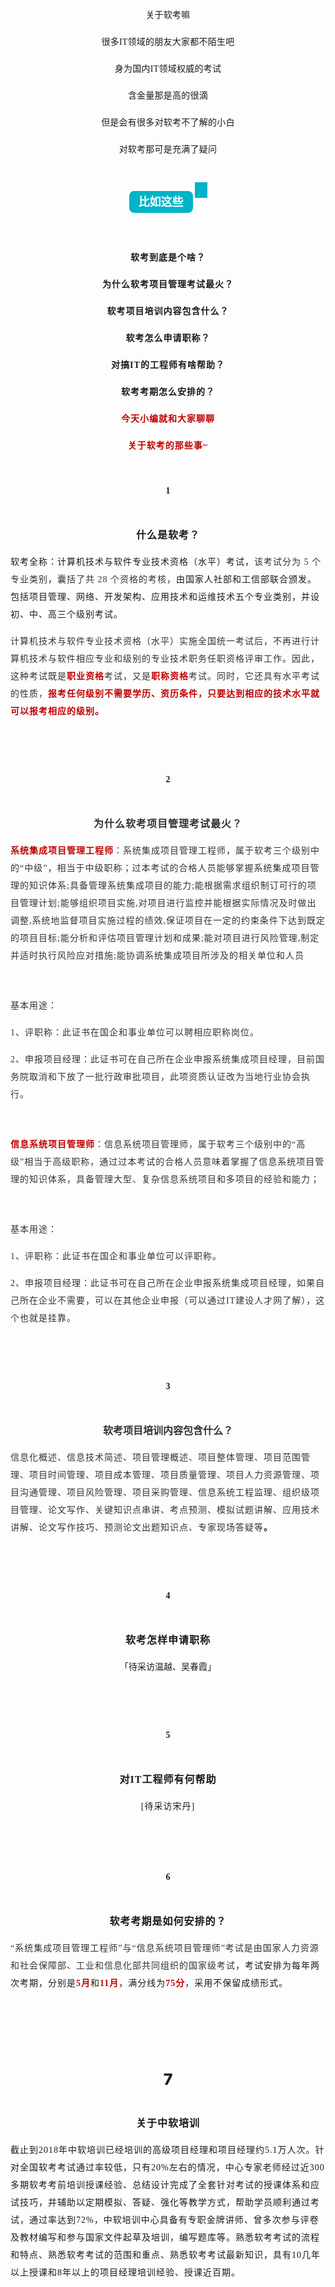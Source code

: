 <section data-role="outer" label="Powered by 135editor.com" style="font-size:16px;"><p style="text-align: center; letter-spacing: 0.25px; line-height: 1.75em; margin-bottom: 15px; margin-top: 15px;"><span style="font-size: 14px; font-family: 微软雅黑;">关于软考嘛</span></p><p style="letter-spacing: 0.25px; line-height: 1.75em; text-align: center; margin-bottom: 15px; margin-top: 15px;"><span style="font-size: 14px; font-family: 微软雅黑;">很多IT领域的朋友大家都不陌生吧<br></span></p><p style="text-align: center; letter-spacing: 0.25px; line-height: 1.75em; margin-bottom: 15px; margin-top: 15px;"><span style="font-size: 14px; font-family: 微软雅黑;">身为国内IT领域权威的考试</span></p><p style="letter-spacing: 0.25px; line-height: 1.75em; text-align: center; margin-bottom: 15px; margin-top: 15px;"><span style="font-size: 14px; font-family: 微软雅黑;">含金量那是高的很滴</span></p><p style="text-align: center; letter-spacing: 0.25px; line-height: 1.75em; margin-bottom: 15px; margin-top: 15px;"><span style="font-size: 14px; font-family: 微软雅黑;">但是会有很多<span style="font-family: 微软雅黑; font-size: 14px; letter-spacing: 0.25px; text-align: center;">对软考不了解的小白</span></span></p><p style="text-align: center; letter-spacing: 0.25px; line-height: 1.75em; margin-bottom: 15px; margin-top: 15px;"><span style="font-size: 14px; font-family: 微软雅黑;">对软考那可是充满了疑问</span></p><section class="_135editor" data-tools="135编辑器" data-id="92418" style="border: 0px none; text-align: center; box-sizing: border-box;"><p><br></p><section style="padding: 0px 6px; width: auto; display: inline-block; background-color: rgb(254, 254, 254); box-sizing: border-box;"><section style="display: flex;"><section style="padding: 0px 15px; border-radius: 8px; height: 35px; color: #fefefe; line-height: 35px; font-size: 18px; background-color: #00b3c7;transform: translateZ(10px);-webkit-transform: translateZ(10px);-moz-transform: translateZ(10px);-o-transform: translateZ(10px);"><p style="margin: 0px; white-space: nowrap;"><strong>比如这些</strong></p></section><section style="background-position: center; margin: -14px 0px 0px 3px; width: 20px; height: 25px; background-image: url(&quot;http://image2.135editor.com/cache/remote/aHR0cHM6Ly9tbWJpei5xbG9nby5jbi9tbWJpel9wbmcvdU4xTElhdjdvSmljRXlqbDdmOTBxaHFUSjg3dFZPblAydWljc29yVUpHajN3azNrZHRCUFMyRWpBRFQ4elF1eGZlNWNvdnh6aE1WbWIydWZlZE9jZUpTUS8wP3d4X2ZtdD1wbmc=&quot;); background-repeat: no-repeat; background-size: 100% 100%; background-color: #00b3c7;"><br></section></section></section><p style="letter-spacing: 1px; line-height: 1.75em; margin-bottom: 15px; margin-top: 15px; text-align: center;"><br></p><p style="letter-spacing: 1px; line-height: 1.75em; text-align: center; margin-bottom: 15px; margin-top: 15px;"><strong><span style="font-size: 14px; font-family: 微软雅黑;">软考到底是个啥？</span></strong></p><p style="letter-spacing: 1px; text-align: center; line-height: 1.75em; margin-bottom: 15px; margin-top: 15px;"><strong><span style="font-size: 14px; font-family: 微软雅黑;">为什么软考项目管理考试最火？</span></strong></p><p style="text-align: center; letter-spacing: 1px; line-height: 1.75em; margin-bottom: 15px; margin-top: 15px;"><strong><span style="font-size: 14px; font-family: 微软雅黑;">软考项目培训内容包含什么？</span></strong></p><p style="text-align: center; letter-spacing: 1px; line-height: 1.75em; margin-bottom: 15px; margin-top: 15px;"><strong><span style="font-size: 14px; font-family: 微软雅黑;">软考怎么申请职称？</span></strong></p><p style="text-align: center; letter-spacing: 1px; line-height: 1.75em; margin-bottom: 15px; margin-top: 15px;"><strong><span style="font-size: 14px; font-family: 微软雅黑;">对搞IT的工程师有啥帮助？</span></strong></p><p style="text-align: center; letter-spacing: 1px; line-height: 1.75em; margin-bottom: 15px; margin-top: 15px;"><strong><span style="font-size: 14px; font-family: 微软雅黑;">软考考期怎么安排的？</span></strong></p><section class="135brush" style="line-height: 30px;"></section></section><p style="text-align: center; letter-spacing: 1px; line-height: 1.75em; margin-bottom: 15px; margin-top: 15px;"><span style="color: #C00000;"><strong><span style="font-size: 14px; font-family: 微软雅黑;">今天小编就和大家聊聊</span></strong></span></p><p style="text-align: center; letter-spacing: 1px; line-height: 1.75em; margin-bottom: 15px; margin-top: 15px;"><span style="color: #C00000;"><strong><span style="font-size: 14px; font-family: 微软雅黑; color: rgb(192, 0, 0);">关于软考的那些事~</span></strong></span></p><section style="width: 85px;height: 85px;background-image: url(http://mpt.135editor.com/mmbiz_png/uN1LIav7oJib0CRFKZql2ArnmGpqEUf1aL9j7J0a8YU4eCE5IsObvZNFSrFmxD2bl5LeUh388ZxnCddYJATeIWw/0?wx_fmt=png); background-size: 100% 100%;background-repeat: no-repeat;margin: 0 auto;font-size: 25px;font-weight: 800;display: flex;display: -webkit-flex;justify-content: center;align-items: center;"><section style="width: 40px;height: 40px;text-align: center;line-height: 40px;overflow: hidden;" class="autonum" data-brushtype="text" data-original-title="" title=""><span style="font-size: 14px; font-family: 微软雅黑;">1</span></section></section><p style="letter-spacing: 1px; text-align: center; line-height: 1.75em; margin-bottom: 15px; margin-top: 15px;"><span style="font-family: 微软雅黑; font-size: 16px;"><strong>什么是软考？</strong></span></p><p style="letter-spacing: 1px; line-height: 1.75em; margin-bottom: 15px; margin-top: 15px;"><span style="font-size: 14px; font-family: 微软雅黑;">软考全称：计算机技术与软件专业技术资格（水平）考试，<span style="color: rgb(51, 51, 51); text-indent: 28px; font-size: 14px; font-family: 微软雅黑;">该考试分为 5 个专业类别</span>，<span style="color: rgb(51, 51, 51); text-indent: 28px; font-size: 14px; font-family: 微软雅黑;">囊括了共 28 个资格的考核，</span>由国家人社部和工信部联合颁发。包括项目管理、网络、开发架构、应用技术和运维技术五个专业类别，并设初、中、高三个级别考试。</span></p><p style="letter-spacing: 1px; line-height: 1.75em; margin-bottom: 15px; margin-top: 15px;"><span style="font-size: 14px; font-family: 微软雅黑;"><span style="color: rgb(51, 51, 51); text-indent: 28px; font-size: 14px; font-family: 微软雅黑;">计算机技术与软件专业技术资格（水平）实施全国统一考试后，不再进行计算机技术与软件相应专业和级别的专业技术职务任职资格评审工作。因此，这种考试既是</span><span style="font-size: 14px; font-family: 微软雅黑; color: rgb(192, 0, 0);"><strong>职业资格</strong></span><span style="color: rgb(51, 51, 51); text-indent: 28px; font-size: 14px; font-family: 微软雅黑;">考试，又是<span style="text-indent: 28px; font-size: 14px; font-family: 微软雅黑; color: rgb(192, 0, 0);"><strong><span style="text-indent: 28px; font-size: 14px; font-family: 微软雅黑;">职称资格</span></strong></span>考试。同时，它还具有水平考试的性质，<span style="text-indent: 28px; font-size: 14px; font-family: 微软雅黑; color: rgb(192, 0, 0);"><strong><span style="text-indent: 28px; font-size: 14px; font-family: 微软雅黑;">报考任何级别不需要学历、资历条件，只要达到相应的技术水平就可以报考相应的级别</span>。</strong></span></span></span></p><p><br></p><section style="width: 85px;height: 85px;background-image: url(http://mpt.135editor.com/mmbiz_png/uN1LIav7oJib0CRFKZql2ArnmGpqEUf1aL9j7J0a8YU4eCE5IsObvZNFSrFmxD2bl5LeUh388ZxnCddYJATeIWw/0?wx_fmt=png); background-size: 100% 100%;background-repeat: no-repeat;margin: 0 auto;font-size: 25px;font-weight: 800;display: flex;display: -webkit-flex;justify-content: center;align-items: center;"><section style="width: 40px;height: 40px;text-align: center;line-height: 40px;overflow: hidden;" class="autonum" data-brushtype="text" data-original-title="" title="" data-num="2" aria-describedby="tooltip202848"><span style="font-size: 14px; font-family: 微软雅黑;">2</span></section></section><p style="text-align: center; letter-spacing: 1px; line-height: 1.75em; margin-bottom: 15px; margin-top: 15px;"><span style="font-family: 微软雅黑; font-size: 16px;"><strong><span style="color: rgb(51, 51, 51); text-indent: 28px; font-family: 微软雅黑;">为什么软考项目管理考试最火？</span></strong></span></p><p style="letter-spacing: 1px; line-height: 1.75em; margin-bottom: 15px; margin-top: 15px;"><span style="font-size: 14px; font-family: 微软雅黑; color: rgb(192, 0, 0);"><strong><span style="text-indent: 28px; font-size: 14px; font-family: 微软雅黑;">系统集成项目管理工程师</span></strong></span><span style="font-size: 14px; font-family: 微软雅黑;"><span style="color: rgb(255, 0, 0); font-size: 14px; font-family: 微软雅黑;"><strong><span style="text-indent: 28px; font-size: 14px; font-family: 微软雅黑;"></span></strong></span><span style="color: rgb(51, 51, 51); text-indent: 28px; font-size: 14px; font-family: 微软雅黑;">：系统集成项目管理工程师，属于软考三个级别中的“中级”，相当于中级职称；<span style="color: rgb(51, 51, 51); text-indent: 28px; font-size: 14px; font-family: 微软雅黑;">过本考试的合格人员能够掌握系统集成项目管理的知识体系;具备管理系统集成项目的能力;能根据需求组织制订可行的</span></span></span><span style="color: rgb(51, 51, 51); text-indent: 28px; font-size: 14px; font-family: 微软雅黑;">项目管理计划;能够组织项目实施,对项目进行监控并能根据实际情况及时做出调整,系统地监督项目实施过程的绩效,保证项目在一定的约束条件下达到既定的项目目标;能分析和评估项目管理计划和成果;能对项目进行风险管理,制定并适时执行风险应对措施;能协调系统集成项目所涉及的相关单位和人员</span></p><p><br></p><p style="letter-spacing: 1px; line-height: 1.75em; margin-bottom: 15px; margin-top: 15px;"><span style="color: rgb(51, 51, 51); text-indent: 28px; font-size: 14px; font-family: 微软雅黑;">基本用途：</span></p><p style="letter-spacing: 1px; line-height: 1.75em; margin-bottom: 15px; margin-top: 15px;"><span style="color: rgb(51, 51, 51); text-indent: 28px; font-size: 14px; font-family: 微软雅黑;">1、评职称：此证书在国企和事业单位可以聘相应职称岗位。</span></p><p style="letter-spacing: 1px; line-height: 1.75em; margin-bottom: 15px; margin-top: 15px;"><span style="color: rgb(51, 51, 51); text-indent: 28px; font-size: 14px; font-family: 微软雅黑;">2、申报项目经理：此证书可在自己所在企业申报系统集成项目经理，目前国务院取消和下放了一批行政审批项目，此项资质认证改为当地行业协会执行。</span></p><p><br></p><p style="letter-spacing: 1px; line-height: 1.75em; margin-bottom: 15px; margin-top: 15px;"><span style="font-size: 14px; font-family: 微软雅黑; color: rgb(192, 0, 0);"><strong><span style="text-indent: 28px; font-size: 14px; font-family: 微软雅黑;">信息系统项目管理师</span></strong></span><span style="font-size: 14px; font-family: 微软雅黑;"><span style="color: rgb(255, 0, 0); font-size: 14px; font-family: 微软雅黑;"><strong><span style="text-indent: 28px; font-size: 14px; font-family: 微软雅黑;"></span></strong></span><span style="color: rgb(51, 51, 51); text-indent: 28px; font-size: 14px; font-family: 微软雅黑;">：<span style="color: rgb(51, 51, 51); text-indent: 28px; font-size: 14px; font-family: 微软雅黑;">信息系统项目管理师，属于软考三个级别中的“高级”相当于高级职称，通过<span style="color: rgb(51, 51, 51); text-indent: 28px; font-size: 14px; font-family: 微软雅黑;">过本考试的合格人员意味着掌握了信息系统项目管理的知识体系，具备管理大型、复杂信息系统项目和多项目的经验和能力；</span></span></span></span></p><p><br></p><p style="letter-spacing: 1px; line-height: 1.75em; margin-bottom: 15px; margin-top: 15px;"><span style="color: rgb(51, 51, 51); text-indent: 28px; font-size: 14px; font-family: 微软雅黑;">基本用途：</span></p><p style="letter-spacing: 1px; line-height: 1.75em; margin-bottom: 15px; margin-top: 15px;"><span style="color: rgb(51, 51, 51); text-indent: 28px; font-size: 14px; font-family: 微软雅黑;">1、评职称：此证书在国企和事业单位可以评职称。</span></p><p style="letter-spacing: 1px; line-height: 1.75em; margin-bottom: 15px; margin-top: 15px;"><span style="color: rgb(51, 51, 51); text-indent: 28px; font-size: 14px; font-family: 微软雅黑;">2、申报项目经理：此证书可在自己所在企业申报系统集成项目经理，如果自己所在企业不需要，可以在其他企业申报（可以通过IT建设人才网了解），这个也就是挂靠。</span></p><p><br></p><section style="width: 85px;height: 85px;background-image: url(http://mpt.135editor.com/mmbiz_png/uN1LIav7oJib0CRFKZql2ArnmGpqEUf1aL9j7J0a8YU4eCE5IsObvZNFSrFmxD2bl5LeUh388ZxnCddYJATeIWw/0?wx_fmt=png); background-size: 100% 100%;background-repeat: no-repeat;margin: 0 auto;font-size: 25px;font-weight: 800;display: flex;display: -webkit-flex;justify-content: center;align-items: center;"><section style="width: 40px;height: 40px;text-align: center;line-height: 40px;overflow: hidden;" class="autonum" data-brushtype="text" data-original-title="" title="" data-num="3"><span style="font-size: 14px; font-family: 微软雅黑;">3</span></section></section><p style="text-align: center; line-height: 1.75em; margin-bottom: 15px; margin-top: 15px;"><span style="font-family: 微软雅黑; font-size: 16px;"><strong><span style="color: rgb(51, 51, 51); text-indent: 28px; font-family: 微软雅黑;">软考项目培训内容包含什么？</span></strong></span></p><p style="line-height: 1.75em; margin-bottom: 15px; margin-top: 15px;"><span style="letter-spacing: 1px; caret-color: red; color: rgb(51, 51, 51); text-indent: 28px; font-size: 14px; font-family: 微软雅黑;">信息化概述、信息技术简述、项目管理概述、项目整体管理、项目范围管理、项目时间管理、项目成本管理、项目质量管理、项目人力资源管理、项目沟通管理、项目风险管理、项目采购管理、信息系统工程监理、组织级项目管理、论文写作、关键知识点串讲、考点预测、模拟试题讲解、应用技术讲解、论文写作技巧、预测论文出题知识点、专家现场答疑等</span><strong style="letter-spacing: 1px; caret-color: red;"><span style="color: rgb(51, 51, 51); text-indent: 28px; font-size: 14px; font-family: 微软雅黑;">。</span></strong><br></p><p line="nnxT" class="ql-long-10604247"><br></p><section style="width: 85px;height: 85px;background-image: url(http://mpt.135editor.com/mmbiz_png/uN1LIav7oJib0CRFKZql2ArnmGpqEUf1aL9j7J0a8YU4eCE5IsObvZNFSrFmxD2bl5LeUh388ZxnCddYJATeIWw/0?wx_fmt=png); background-size: 100% 100%;background-repeat: no-repeat;margin: 0 auto;font-size: 25px;font-weight: 800;display: flex;display: -webkit-flex;justify-content: center;align-items: center;"><section style="width: 40px;height: 40px;text-align: center;line-height: 40px;overflow: hidden;" class="autonum" data-brushtype="text" data-original-title="" title="" data-num="4"><span style="font-size: 14px; font-family: 微软雅黑;">4</span></section></section><p style="letter-spacing: 1px; text-align: center; line-height: 1.75em; margin-bottom: 15px; margin-top: 15px;"><span style="font-family: 微软雅黑; font-size: 16px;"><strong>软考怎样申请职称</strong></span></p><p style="text-align: center; line-height: 1.75em; margin-bottom: 15px; margin-top: 15px;"><span style="font-size: 14px; font-family: 微软雅黑;">「待采访温越、吴春霞」</span></p><p><br></p><section style="width: 85px;height: 85px;background-image: url(http://mpt.135editor.com/mmbiz_png/uN1LIav7oJib0CRFKZql2ArnmGpqEUf1aL9j7J0a8YU4eCE5IsObvZNFSrFmxD2bl5LeUh388ZxnCddYJATeIWw/0?wx_fmt=png); background-size: 100% 100%;background-repeat: no-repeat;margin: 0 auto;font-size: 25px;font-weight: 800;display: flex;display: -webkit-flex;justify-content: center;align-items: center;"><section style="width: 40px;height: 40px;text-align: center;line-height: 40px;overflow: hidden;" class="autonum" data-brushtype="text" data-original-title="" title="" data-num="5"><span style="font-size: 14px; font-family: 微软雅黑;">5</span></section></section><p style="letter-spacing: 1px; text-align: center; line-height: 1.75em; margin-bottom: 15px; margin-top: 15px;"><span style="font-family: 微软雅黑; font-size: 16px;"><strong>对IT工程师有何帮助</strong></span><span style="font-size: 14px; font-family: 微软雅黑;"></span></p><p style="text-align: center; letter-spacing: 1px; line-height: 1.75em; margin-bottom: 15px; margin-top: 15px;"><span style="font-size: 14px; font-family: 微软雅黑;">[待采访宋丹]</span></p><p style="letter-spacing: 1px; line-height: 1.5em;"><br></p><section style="width: 85px;height: 85px;background-image: url(http://mpt.135editor.com/mmbiz_png/uN1LIav7oJib0CRFKZql2ArnmGpqEUf1aL9j7J0a8YU4eCE5IsObvZNFSrFmxD2bl5LeUh388ZxnCddYJATeIWw/0?wx_fmt=png); background-size: 100% 100%;background-repeat: no-repeat;margin: 0 auto;font-size: 25px;font-weight: 800;display: flex;display: -webkit-flex;justify-content: center;align-items: center;"><section style="width: 40px;height: 40px;text-align: center;line-height: 40px;overflow: hidden;" class="autonum" data-brushtype="text" data-original-title="" title="" data-num="6" aria-describedby="tooltip684095"><span style="font-size: 14px; font-family: 微软雅黑;">6</span></section></section><p style="letter-spacing: 1px; text-align: center; line-height: 1.75em; margin-bottom: 15px; margin-top: 15px;"><span style="font-family: 微软雅黑; font-size: 16px;"><strong>软考考期是如何安排的？</strong></span></p><p style="letter-spacing: 1px; line-height: 1.75em; margin-bottom: 15px; margin-top: 15px;"><span style="font-size: 14px; font-family: 微软雅黑;"><span style="color: rgb(51, 51, 51); font-size: 14px; font-family: 微软雅黑;">“系统集成项目管理工程师”与“信息系统项目管理师”考试是由国家人力资源和社会保障部、工业和信息化部共同组织的国家级考试</span>，考试安排为每年两次考期，分别是<span style="font-size: 14px; font-family: 微软雅黑; color: rgb(192, 0, 0);"><strong><span style="font-size: 14px; font-family: 微软雅黑;">5月</span></strong></span>和<span style="font-size: 14px; font-family: 微软雅黑; color: rgb(192, 0, 0);"><strong>11月</strong></span>，满分线为<span style="font-size: 14px; font-family: 微软雅黑; color: rgb(192, 0, 0);"><strong>75分</strong></span>，采用不保留成绩形式。</span></p><p style="letter-spacing: 1px; line-height: 1.5em;"><br></p><p style="letter-spacing: 1px; line-height: 1.5em;"><br></p><section class="_135editor" data-tools="135编辑器" data-id="91215" style="border: 0px none; box-sizing: border-box;"><section style="width: 85px;height: 85px;background-image: url(http://mpt.135editor.com/mmbiz_png/uN1LIav7oJib0CRFKZql2ArnmGpqEUf1aL9j7J0a8YU4eCE5IsObvZNFSrFmxD2bl5LeUh388ZxnCddYJATeIWw/0?wx_fmt=png); background-size: 100% 100%;background-repeat: no-repeat;margin: 0 auto;font-size: 25px;font-weight: 800;display: flex;display: -webkit-flex;justify-content: center;align-items: center;"><section style="width: 40px;height: 40px;text-align: center;line-height: 40px;overflow: hidden;" class="autonum" data-brushtype="text" data-original-title="" title="" data-num="7">7</section></section></section><p style="letter-spacing: 1px; text-align: center; line-height: 1.75em; margin-bottom: 15px; margin-top: 15px;"><span style="font-family: 微软雅黑; font-size: 16px;"><strong>关于中软培训</strong></span></p><p style="line-height: 1.75em; letter-spacing: 1px; margin-bottom: 15px; margin-top: 15px;"><span style="font-size: 14px; font-family: 微软雅黑;">截止到2018年中软培训已经培训的高级项目经理和项目经理约5.1万人次。针对全国软考考试通过率较低，只有20%左右的情况，中心专家老师经过近300多期软考考前培训授课经验、总结设计完成了全套针对考试的授课体系和应试技巧，并辅助以定期模拟、答疑、强化等教学方式，帮助学员顺利通过考试，通过率达到72%，中软培训中心具备有专职金牌讲师、曾多次参与评卷及教材编写和参与国家文件起草及培训，编写题库等。熟悉软考考试的流程和特点、熟悉软考考试的范围和重点、熟悉软考考试最新知识，具有10几年以上授课和8年以上的项目经理培训经验、授课近百期。</span></p><p style="letter-spacing: 1px; line-height: 1.5em;"><br></p></section>